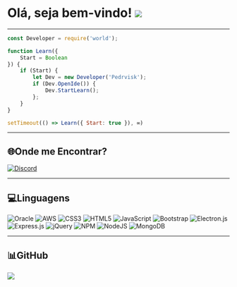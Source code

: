 # Olá, seja bem-vindo! [![](https://visitcount.itsvg.in/api?id=Pedrvisk&icon=2&color=12)](https://visitcount.itsvg.in)
___
```js
const Developer = require('world');

function Learn({
    Start = Boolean
}) {
    if (Start) {
        let Dev = new Developer('Pedrvisk');
        if (Dev.OpenIde()) {
            Dev.StartLearn();
        };
    }
}

setTimeout(() => Learn({ Start: true }), ∞)
```
___
## 🌐Onde me Encontrar?
[![Discord](https://img.shields.io/badge/Discord-%237289DA.svg?logo=discord&logoColor=white)](htttps://discord.gg/https://discord.com/invite/KJdhbH8CbD) 
___
## 💻Linguagens
![Oracle](https://img.shields.io/badge/Oracle-F80000?style=for-the-badge&logo=oracle&logoColor=white) ![AWS](https://img.shields.io/badge/AWS-%23FF9900.svg?style=for-the-badge&logo=amazon-aws&logoColor=white) ![CSS3](https://img.shields.io/badge/css3-%231572B6.svg?style=for-the-badge&logo=css3&logoColor=white) ![HTML5](https://img.shields.io/badge/html5-%23E34F26.svg?style=for-the-badge&logo=html5&logoColor=white) ![JavaScript](https://img.shields.io/badge/javascript-%23323330.svg?style=for-the-badge&logo=javascript&logoColor=%23F7DF1E) ![Bootstrap](https://img.shields.io/badge/bootstrap-%23563D7C.svg?style=for-the-badge&logo=bootstrap&logoColor=white) ![Electron.js](https://img.shields.io/badge/Electron-191970?style=for-the-badge&logo=Electron&logoColor=white) ![Express.js](https://img.shields.io/badge/express.js-%23404d59.svg?style=for-the-badge&logo=express&logoColor=%2361DAFB) ![jQuery](https://img.shields.io/badge/jquery-%230769AD.svg?style=for-the-badge&logo=jquery&logoColor=white) ![NPM](https://img.shields.io/badge/NPM-%23000000.svg?style=for-the-badge&logo=npm&logoColor=white) ![NodeJS](https://img.shields.io/badge/node.js-6DA55F?style=for-the-badge&logo=node.js&logoColor=white) ![MongoDB](https://img.shields.io/badge/MongoDB-%234ea94b.svg?style=for-the-badge&logo=mongodb&logoColor=white)
___
## 📊GitHub
![](https://github-readme-stats.vercel.app/api?username=Pedrvisk&theme=tokyonight&hide_border=true&include_all_commits=true&count_private=true)<br/>


